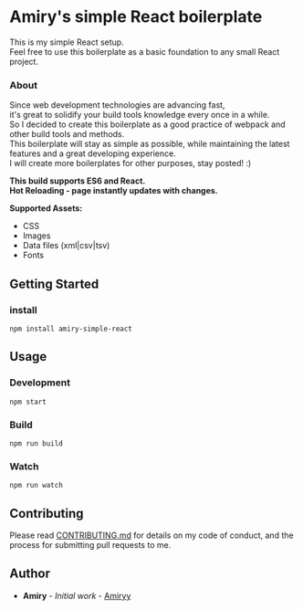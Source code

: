 # Amiry's simple React boilerplate
  This is my simple React setup.  
  Feel free to use this boilerplate as a basic foundation to any small React project.
  
 ### About
  Since web development technologies are advancing fast,  
  it's great to solidify your build tools knowledge every once in a while.  
  So I decided to create this boilerplate as a good practice of webpack and other build tools and methods.  
  This boilerplate will stay as simple as possible, while maintaining the latest features and a great developing experience.  
  I will create more boilerplates for other purposes, stay posted! :)  
  
  **This build supports ES6 and React.**  
  **Hot Reloading - page instantly updates with changes.**  
  
   **Supported Assets:**
  - CSS
  - Images
  - Data files (xml|csv|tsv)
  - Fonts

## Getting Started
### install
  `npm install amiry-simple-react`

## Usage
### Development
`npm start`

### Build
`npm run build`

### Watch
`npm run watch`

## Contributing

Please read [CONTRIBUTING.md](https://gist.github.com/Amiryy/5fd07e4c54f846ea578f906df4b7871e) for details on my code of conduct, and the process for submitting pull requests to me.


## Author

* **Amiry** - *Initial work* - [Amiryy](https://github.com/amiryy)

